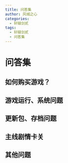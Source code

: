 ```yaml
---
title: 问答集
author: 风城之心
categories:
  - 轩辕剑贰
tags:
  - 轩辕剑贰
  - 问答集
---
```


# 问答集

## 如何购买游戏？

<QABox>
<template #question>到哪里可以买到轩辕剑一、轩辕剑二&轩辕剑外传枫之舞？</template>
<template #answer>
<span>实体版：这三套游戏实体版均已经绝版，不但大宇没货、也不再出货、市面上更早已销声匿迹。三套游戏有出合辑“黄金纪念版”，分为黄金版跟普通版，最近也很难买了。欲知详细内容，请参考本站的<a href="">特别企划→轩辕剑珍品区→黄金纪念版介绍。</a><br /></span>
<span>数字版：</span><br />
<span>PC数字版可以在steam平台上购买</span>
<iframe src="https://store.steampowered.com/widget/1508740/" frameborder="0" width="100%" height="190"></iframe>
<span>IOS移动版可以在App Store(除中国大陆地区外)上购买</span>
</template>
</QABox>

<QABox>
<template #question>请问轩辕剑壹或是黄金纪念版有出攻略嘛？</template>
<template #answer>
<span>没有，DOS时代国产游戏都还没有出攻略的风气，轩辕剑也不例外。</span>
</template>
</QABox>

## 游戏运行、系统问题

<QABox>
<template #question>轩辕剑纪念版玩到一半会跳出，表示系统资源不足…</template>
<template #answer>
<span>请将一些正在运行的程序关掉，让DOS内存要在570K以上，或是修改参数增加虚拟内存。也可以用纯DOS环境以增加内存，启动方式请参看这里。</span>
</template>
</QABox>

<QABox>
<template #question>轩辕剑纪念版游戏进行速度非常缓慢？</template>
<template #answer>
<span>原则上是系统兼容问题，请执行‘轩辕剑黄金纪念版设定程序’，在程序集资料夹内，请将IRQ 7 调整为 5。</span>
</template>
</QABox>

<QABox>
<template #question>轩辕剑纪念版游戏运行中，听不到任何音乐或音效？</template>
<template #answer>
<span>本游戏为DOS时代游戏，因此可能无法驱动音乐或音效，要完全听到音乐跟音效，请点这里看说明页面，或是参照电子报三十二期来解决 。</span>
</template>
</QABox>

<QABox>
<template #question>开始进行游戏之后，整个画面变成乱码？</template>
<template #answer>
<span>这是Windows操作系统采用了Dos7.0的技术，对于轩壹来讲太新，可能会产生某些不兼容的问题，所以开启新进度之后，一开始跟师父的对话会发生乱码。 因此请玩家尽量利用DOS模拟器来执行游戏（请参看前一则问题说明），且使用最新版本的模拟器，而不要直接在Windows底下执行游戏。 <br />如果您已经覆盖旧进度，造成存档故障无法复原，请到本站轩壹→更新除错区下载预设存档。</span>
</template>
</QABox>

## 更新包、存档问题
<QABox>
<template #question>轩一的纪录档档名是什么？</template>
<template #answer>
<span>Data1.bvs及Data2.bvs，轩辕剑壹只能存一个档，存档时会同时更新上面两个档案。</span>
</template>
</QABox>

<QABox>
<template #question>请问轩辕剑壹有更新包吗？</template>
<template #answer>
<span>大宇资讯并未针对轩辕剑壹推出更新包。</span>
</template>
</QABox>

<QABox>
<template #question>我已经把刚开始的预设存档覆盖掉了，怎麽办？</template>
<template #answer>
<span>本站更新除错区有提供预设存档给玩家下载，请多利用。</span>
</template>
</QABox>

## 主线剧情卡关
<QABox>
<template #question>我离开师父家，出门一直被蝙蝠和巨鼠打死要重来，怎么办啊？</template>
<template #answer>
<span>轩一的敌人本来就设定的很强，所以很容易阵亡。请打完每个敌人受伤后，尽量回师父那里休息补血，等到等级提高到三级以上才可以离开家里附近。</span>
</template>
</QABox>

<QABox>
<template #question>一开始师父要何然去找县太爷，结果被赶出来，师父要他再去查查有什么问题。可是都无法进展，左边的山洞也进不去，怎么办？</template>
<template #answer>
<span>县城里面不是有街头艺人在表演吗？和观众中的一个小孩一直对话，他就会说他有个朋友拿了表演者的绳子。然后到县衙口附近找一个小孩子，他会不打自招说自己有拿绳子，反复对话向他讨得绳子之后，就可进入县城左边的井了。</span>
</template>
</QABox>

<QABox>
<template #question>我在水井迷宫迷路了，谁告诉我怎么走？</template>
<template #answer>
<span>水井迷宫中有许多通道都被墙壁堵住了，请多多沿着墙壁搜索，找找有没有隐藏的路吧！</span>
</template>
</QABox>

<QABox>
<template #question>无法通过朝阳县南方的关卡？</template>
<template #answer>
<span>按照剧情以后自然会拿到令牌，所以等拿到令牌再给士兵看咯！</span>
</template>
</QABox>

<QABox>
<template #question>到凤凰塔打完小倩之后要怎么办呢？</template>
<template #answer>
<span>离开凤凰塔回到长春镇，进到客栈中自然有剧情发生。</span>
</template>
</QABox>

<QABox>
<template #question>从凤凰塔回来，在客栈遇到火凤凰，超强的每次都被打死，要怎么打呢？</template>
<template #answer>
<span>最好请练到最高级25级吧！多准备一些药品，如有必要就用许愿杖增加人参果和还魂丹吧！多注意队员体力的情形，并且适时的补血，最后一战了，不要吝惜法力和物品，全部都用最强的应战吧！</span>
</template>
</QABox>



## 其他问题
<QABox>
<template #question>请问为什么我的宁采臣不会法术？</template>
<template #answer>
<span>轩辕剑壹中宁采臣无法学得任何法术。</span>
</template>
</QABox>
